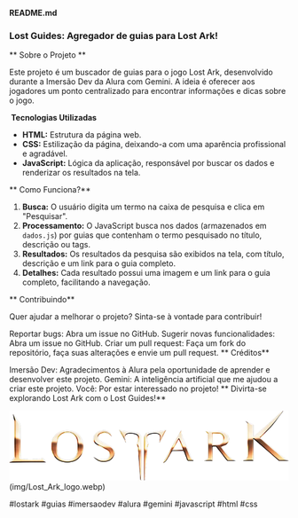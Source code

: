 **README.md**

### **Lost Guides: Agregador de guias para Lost Ark!**

** Sobre o Projeto **

Este projeto é um buscador de guias para o jogo Lost Ark, desenvolvido durante a Imersão Dev da Alura com Gemini. A ideia é oferecer aos jogadores um ponto centralizado para encontrar informações e dicas sobre o jogo.

**️ Tecnologias Utilizadas**

* **HTML:** Estrutura da página web.
* **CSS:** Estilização da página, deixando-a com uma aparência profissional e agradável.
* **JavaScript:** Lógica da aplicação, responsável por buscar os dados e renderizar os resultados na tela.

** Como Funciona?**

1. **Busca:** O usuário digita um termo na caixa de pesquisa e clica em "Pesquisar".
2. **Processamento:** O JavaScript busca nos dados (armazenados em `dados.js`) por guias que contenham o termo pesquisado no título, descrição ou tags.
3. **Resultados:** Os resultados da pesquisa são exibidos na tela, com título, descrição e um link para o guia completo.
4. **Detalhes:** Cada resultado possui uma imagem e um link para o guia completo, facilitando a navegação.

** Contribuindo**

Quer ajudar a melhorar o projeto? Sinta-se à vontade para contribuir!

Reportar bugs: Abra um issue no GitHub.
Sugerir novas funcionalidades: Abra um issue no GitHub.
Criar um pull request: Faça um fork do repositório, faça suas alterações e envie um pull request.
** Créditos**

Imersão Dev: Agradecimentos à Alura pela oportunidade de aprender e desenvolver este projeto.
Gemini: A inteligência artificial que me ajudou a criar este projeto.
Você: Por estar interessado no projeto!
** Divirta-se explorando Lost Ark com o Lost Guides!**

<div align="center">
<img src="img/Lost_Ark_logo.webp" alt="Logo Lost Ark">
</div> (img/Lost_Ark_logo.webp)

#lostark #guias #imersaodev #alura #gemini #javascript #html #css
